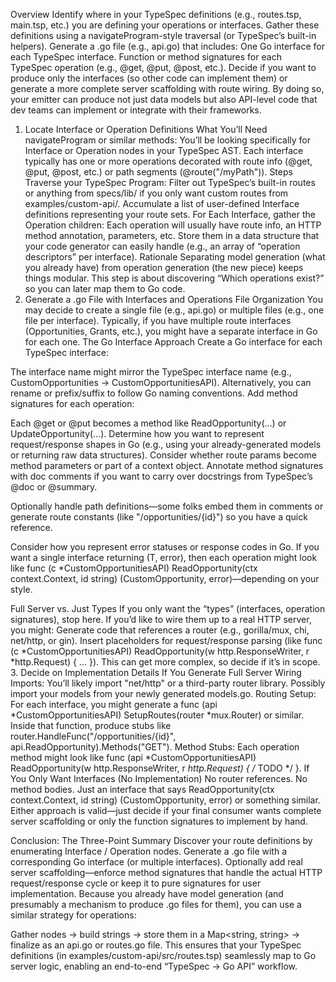 Overview
Identify where in your TypeSpec definitions (e.g., routes.tsp, main.tsp, etc.) you are defining your operations or interfaces.
Gather these definitions using a navigateProgram-style traversal (or TypeSpec’s built-in helpers).
Generate a .go file (e.g., api.go) that includes:
One Go interface for each TypeSpec interface.
Function or method signatures for each TypeSpec operation (e.g., @get, @put, @post, etc.).
Decide if you want to produce only the interfaces (so other code can implement them) or generate a more complete server scaffolding with route wiring.
By doing so, your emitter can produce not just data models but also API-level code that dev teams can implement or integrate with their frameworks.

1. Locate Interface or Operation Definitions
What You’ll Need
navigateProgram or similar methods:
You’ll be looking specifically for Interface or Operation nodes in your TypeSpec AST.
Each interface typically has one or more operations decorated with route info (@get, @put, @post, etc.) or path segments (@route("/myPath")).
Steps
Traverse your TypeSpec Program:
Filter out TypeSpec’s built-in routes or anything from specs/lib/ if you only want custom routes from examples/custom-api/.
Accumulate a list of user-defined Interface definitions representing your route sets.
For Each Interface, gather the Operation children:
Each operation will usually have route info, an HTTP method annotation, parameters, etc.
Store them in a data structure that your code generator can easily handle (e.g., an array of “operation descriptors” per interface).
Rationale
Separating model generation (what you already have) from operation generation (the new piece) keeps things modular.
This step is about discovering “Which operations exist?” so you can later map them to Go code.
2. Generate a .go File with Interfaces and Operations
File Organization
You may decide to create a single file (e.g., api.go) or multiple files (e.g., one file per interface).
Typically, if you have multiple route interfaces (Opportunities, Grants, etc.), you might have a separate interface in Go for each one.
The Go Interface Approach
Create a Go interface for each TypeSpec interface:

The interface name might mirror the TypeSpec interface name (e.g., CustomOpportunities → CustomOpportunitiesAPI).
Alternatively, you can rename or prefix/suffix to follow Go naming conventions.
Add method signatures for each operation:

Each @get or @put becomes a method like ReadOpportunity(...) or UpdateOpportunity(...).
Determine how you want to represent request/response shapes in Go (e.g., using your already-generated models or returning raw data structures).
Consider whether route params become method parameters or part of a context object.
Annotate method signatures with doc comments if you want to carry over docstrings from TypeSpec’s @doc or @summary.

Optionally handle path definitions—some folks embed them in comments or generate route constants (like "/opportunities/{id}") so you have a quick reference.

Consider how you represent error statuses or response codes in Go. If you want a single interface returning (T, error), then each operation might look like func (c *CustomOpportunitiesAPI) ReadOpportunity(ctx context.Context, id string) (CustomOpportunity, error)—depending on your style.

Full Server vs. Just Types
If you only want the “types” (interfaces, operation signatures), stop here.
If you’d like to wire them up to a real HTTP server, you might:
Generate code that references a router (e.g., gorilla/mux, chi, net/http, or gin).
Insert placeholders for request/response parsing (like func (c *CustomOpportunitiesAPI) ReadOpportunity(w http.ResponseWriter, r *http.Request) { ... }).
This can get more complex, so decide if it’s in scope.
3. Decide on Implementation Details
If You Generate Full Server Wiring
Imports:
You’ll likely import "net/http" or a third-party router library.
Possibly import your models from your newly generated models.go.
Routing Setup:
For each interface, you might generate a func (api *CustomOpportunitiesAPI) SetupRoutes(router *mux.Router) or similar.
Inside that function, produce stubs like router.HandleFunc("/opportunities/{id}", api.ReadOpportunity).Methods("GET").
Method Stubs:
Each operation method might look like func (api *CustomOpportunitiesAPI) ReadOpportunity(w http.ResponseWriter, r *http.Request) { /* TODO */ }.
If You Only Want Interfaces (No Implementation)
No router references.
No method bodies.
Just an interface that says ReadOpportunity(ctx context.Context, id string) (CustomOpportunity, error) or something similar.
Either approach is valid—just decide if your final consumer wants complete server scaffolding or only the function signatures to implement by hand.

Conclusion: The Three-Point Summary
Discover your route definitions by enumerating Interface / Operation nodes.
Generate a .go file with a corresponding Go interface (or multiple interfaces).
Optionally add real server scaffolding—enforce method signatures that handle the actual HTTP request/response cycle or keep it to pure signatures for user implementation.
Because you already have model generation (and presumably a mechanism to produce .go files for them), you can use a similar strategy for operations:

Gather nodes → build strings → store them in a Map<string, string> → finalize as an api.go or routes.go file.
This ensures that your TypeSpec definitions (in examples/custom-api/src/routes.tsp) seamlessly map to Go server logic, enabling an end-to-end “TypeSpec → Go API” workflow.